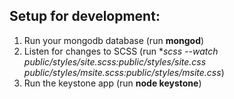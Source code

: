 ## Setup for development:
1. Run your mongodb database (run **mongod**)
2. Listen for changes to SCSS (run **scss --watch public/styles/site.scss:public/styles/site.css public/styles/msite.scss:public/styles/msite.css*)
3. Run the keystone app (run **node keystone**)
